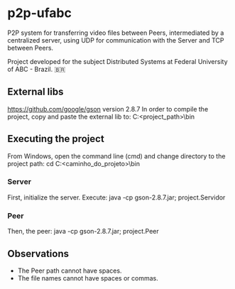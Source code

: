 # p2p-ufabc
P2P system for transferring video files between Peers, intermediated by a centralized server, using UDP for communication with the Server and TCP between Peers.

Project developed for the subject Distributed Systems at Federal University of ABC - Brazil. :brazil:

## External libs
https://github.com/google/gson version 2.8.7
In order to compile the project, copy and paste the external lib to:
C:\<project_path>\bin

## Executing the project
From Windows, open the command line (cmd) and change directory to the project path:
cd C:\<caminho_do_projeto>\bin

### Server
First, initialize the server. Execute:
java -cp gson-2.8.7.jar; project.Servidor

### Peer
Then, the peer:
java -cp gson-2.8.7.jar; project.Peer

## Observations
- The Peer path cannot have spaces.
- The file names cannot have spaces or commas.
